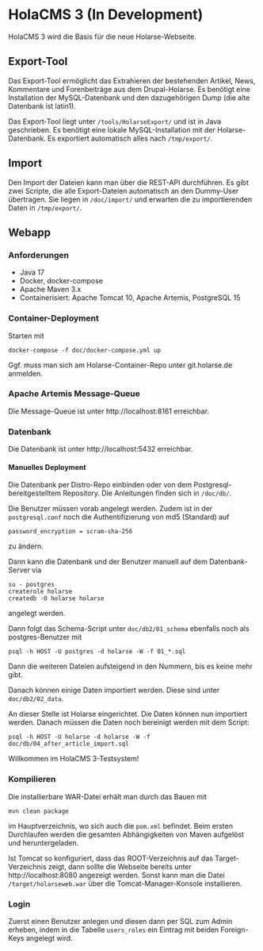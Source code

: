 # HolaCMS 3 (In Development)

HolaCMS 3 wird die Basis für die neue Holarse-Webseite.

## Export-Tool
Das Export-Tool ermöglicht das Extrahieren der bestehenden Artikel, News, Kommentare und Forenbeiträge aus dem Drupal-Holarse. Es benötigt eine Installation der MySQL-Datenbank und den
dazugehörigen Dump (die alte Datenbank ist latin1).

Das Export-Tool liegt unter ```/tools/HolarseExport/``` und ist in Java geschrieben. Es benötigt eine lokale MySQL-Installation mit der Holarse-Datenbank. Es exportiert automatisch alles nach ```/tmp/export/```. 

## Import

Den Import der Dateien kann man über die REST-API durchführen. Es gibt zwei Scripte, die alle Export-Dateien automatisch an den Dummy-User übertragen. Sie liegen in ```/doc/import/``` und erwarten die zu importierenden Daten in ```/tmp/export/```.

## Webapp

### Anforderungen
* Java 17
* Docker, docker-compose
* Apache Maven 3.x
* Containerisiert: Apache Tomcat 10, Apache Artemis, PostgreSQL 15

### Container-Deployment
Starten mit

```
docker-compose -f doc/docker-compose.yml up
```
Ggf. muss man sich am Holarse-Container-Repo unter git.holarse.de anmelden.

### Apache Artemis Message-Queue
Die Message-Queue ist unter http://localhost:8161 erreichbar.

### Datenbank
Die Datenbank ist unter http://localhost:5432 erreichbar.

#### Manuelles Deployment
Die Datenbank per Distro-Repo einbinden oder von dem Postgresql-bereitgestelltem Repository. Die Anleitungen finden sich in ```/doc/db/```.

Die Benutzer müssen vorab angelegt werden. Zudem ist in der ```postgresql.conf``` noch die Authentifizierung von md5 (Standard) auf 
```
password_encryption = scram-sha-256
```
zu ändern.

Dann kann die Datenbank und der Benutzer manuell auf dem Datenbank-Server via

    su - postgres
    createrole holarse
    createdb -O holarse holarse

angelegt werden.

Dann folgt das Schema-Script unter ```doc/db2/01_schema``` ebenfalls noch als postgres-Benutzer mit

    psql -h HOST -U postgres -d holarse -W -f 01_*.sql
 
Dann die weiteren Dateien aufsteigend in den Nummern, bis es keine mehr gibt.

Danach können einige Daten importiert werden. Diese sind unter ```doc/db2/02_data```.

    
An dieser Stelle ist Holarse eingerichtet. Die Daten können nun importiert werden. Danach müssen die Daten noch bereinigt werden mit dem Script:

    psql -h HOST -U holarse -d holarse -W -f doc/db/04_after_article_import.sql

Willkommen im HolaCMS 3-Testsystem!

### Kompilieren
Die installierbare WAR-Datei erhält man durch das Bauen mit
    
    mvn clean package
    
im Hauptverzeichnis, wo sich auch die ```pom.xml``` befindet. Beim ersten Durchlaufen werden die gesamten Abhängigkeiten von
Maven aufgelöst und heruntergeladen.

Ist Tomcat so konfiguriert, dass das ROOT-Verzeichnis auf das Target-Verzeichnis zeigt, dann sollte die Webseite bereits unter http://localhost:8080 angezeigt werden. Sonst kann man die Datei ```/target/holarseweb.war``` über
die Tomcat-Manager-Konsole installieren.

### Login
Zuerst einen Benutzer anlegen und diesen dann per SQL zum Admin erheben, indem in die Tabelle ```users_roles``` ein Eintrag mit beiden Foreign-Keys angelegt wird.
